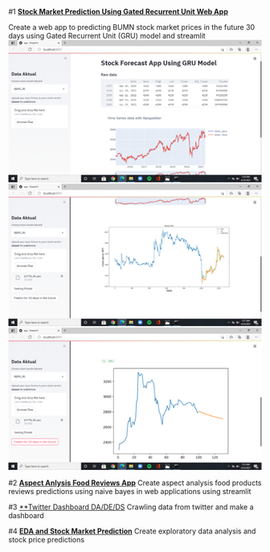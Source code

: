 #1 [**Stock Market Prediction Using Gated Recurrent Unit Web App**](https://github.com/sandrafitrie/Forecasting_stockprice)

Create a web app to predicting BUMN stock market prices in the future 30 days using Gated Recurrent Unit (GRU) model and streamlit
![](https://github.com/sandrafitrie/Portfolio/blob/main/images/Screenshot%20(36).png)
![](https://github.com/sandrafitrie/Portfolio/blob/main/images/Screenshot%20(37).png)
![](https://github.com/sandrafitrie/Portfolio/blob/main/images/Screenshot%20(38).png)

#2 [**Aspect Anlysis Food Reviews App**](https://github.com/sandrafitrie/Absa)
Create aspect analysis food products reviews predictions using naive bayes in web applications using streamlit

#3 [**Twitter Dashboard DA/DE/DS](https://github.com/sandrafitrie/data_twitter)
Crawling data from twitter and make a dashboard

#4 [**EDA and Stock Market Prediction**](https://github.com/sandrafitrie/EDA)
Create exploratory data analysis and stock price predictions 

